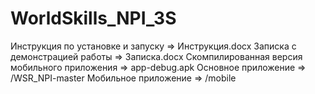 # WorldSkills_NPI_3S

Инструкция по установке и запуску => Инструкция.docx 
Записка с демонстрацией работы => Записка.docx 
Скомпилированная версия мобильного приложения => app-debug.apk 
Основное приложение => /WSR_NPI-master 
Мобильное приложение => /mobile
